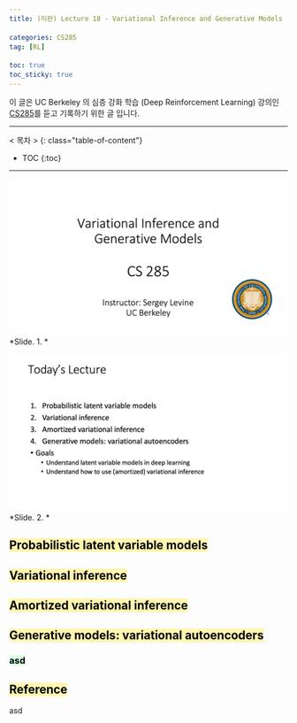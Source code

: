 ```yaml
---
title: (미완) Lecture 18 - Variational Inference and Generative Models

categories: CS285
tag: [RL]

toc: true
toc_sticky: true
---
```



이 글은 UC Berkeley 의 심층 강화 학습 (Deep Reinforcement Learning) 강의인 [CS285](http://rail.eecs.berkeley.edu/deeprlcourse/)를 듣고 기록하기 위한 글 입니다. 

---
< 목차 >
{: class="table-of-content"}
* TOC
{:toc}
---

![slide1](/assets/images/CS285/lec-18/slide1.png)
*Slide. 1. *

![slide1](/assets/images/CS285/lec-18/slide2.png)
*Slide. 2. *


## <mark style='background-color: #fff5b1'> Probabilistic latent variable models </mark>



## <mark style='background-color: #fff5b1'> Variational inference </mark>

## <mark style='background-color: #fff5b1'> Amortized variational inference </mark>

## <mark style='background-color: #fff5b1'> Generative models: variational autoencoders </mark>

### <mark style='background-color: #dcffe4'> asd </mark>

## <mark style='background-color: #fff5b1'> Reference </mark>

asd

